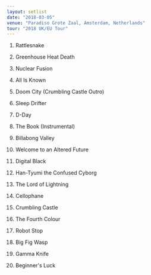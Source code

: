 ```yaml
---
layout: setlist
date: "2018-03-05"
venue: "Paradiso Grote Zaal, Amsterdam, Netherlands"
tour: "2018 UK/EU Tour"
---
```



 1. Rattlesnake

 2. Greenhouse Heat Death

 3. Nuclear Fusion

 4. All Is Known

 5. Doom City
    (Crumbling Castle Outro)

 6. Sleep Drifter

 7. D-Day

 8. The Book
    (Instrumental)

 9. Billabong Valley

10. Welcome to an Altered Future

11. Digital Black

12. Han-Tyumi the Confused Cyborg

13. The Lord of Lightning

14. Cellophane

15. Crumbling Castle

16. The Fourth Colour

17. Robot Stop

18. Big Fig Wasp

19. Gamma Knife

20. Beginner's Luck


